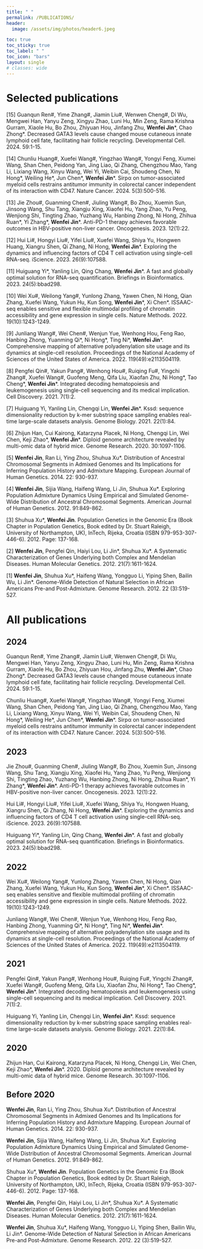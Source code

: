 ```yaml
---
title: " "
permalink: /PUBLICATIONS/
header:
  image: /assets/img/photos/header6.jpeg

toc: true
toc_sticky: true
toc_label: " "
toc_icon: "bars"
layout: single
# classes: wide
---
```


# Selected publications

[15]	Guanqun Ren#, Yime Zhang#, Jiamin Liu#, Wenwen Cheng#, Di Wu, Mengwei Han, Yanyu Zeng, Xingyu Zhao, Luni Hu, Min Zeng, Rama Krishna Gurram, Xiaole Hu, Bo Zhou, Zhiyuan Hou, Jinfang Zhu, **Wenfei Jin***, Chao Zhong\*. Decreased GATA3 levels cause changed mouse cutaneous innate lymphoid cell fate, facilitating hair follicle recycling. Developmental Cell. 2024. 59:1-15. <a href="https://pdf.sciencedirectassets.com/272236/1-s2.0-S1534580723X0015X/1-s2.0-S1534580724002685/main.pdf?X-Amz-Security-Token=IQoJb3JpZ2luX2VjENX%2F%2F%2F%2F%2F%2F%2F%2F%2F%2FwEaCXVzLWVhc3QtMSJIMEYCIQCjQ0gHb80kXcVdAuVCFtTDbMbLNXKz9aaa5WsmC2CXpAIhAP%2FzQWQLQaS0VS1chcECD8YvAvELGDzsZGdJYxbuLL2jKrsFCM7%2F%2F%2F%2F%2F%2F%2F%2F%2F%2FwEQBRoMMDU5MDAzNTQ2ODY1IgxRvBLEzDoIActjYPkqjwWI%2BZEWNqzgoatUXq%2BEexl4LCdkN6WhDZ6E0MDv6k2P4z5a6AY%2F3nvzArs7MBu%2FyteBYOhpAlT3qcoXJPopsbVqqfsVwhh6mfU4N9OyUwf1kMLw%2B6TNJvNP95xsFkq4X2wKbjUxq%2Bvtw%2BEXhcWdwfPm31IQcVFh%2BiOyaGHdNNKQz7sRidOBdn3PIvH94%2FnptegaAk%2FgIDusPoPPET50piURRhZ9kEL3CLx6ynqgQCXYWWptgnyuipPvAo9aZSEbAcMPGHrlwxfK%2Bkwt1YE1WkxOggwUND2N%2FjLHTbfXKFGQdD%2FD6TQqEKWDiBsSrSuFEIo3S2mTS%2BL4kfspfmeXsvhq9Oiqv4TYMgOmkfDK%2B2tWEzdpuQhqueF7n7UDCGet1uwmG%2FWABtTO1wdMfQm4b2ujEJz5ctPrZ9v%2FJ3HaNklQy8zA%2B8LMmkNr95vw80BnCkQDDG0xdGRhOBHkQkDD0PjBTzLbFmA%2FBk7CU5TBIgHeHcjpehlwpontXR6iJO2bg%2BHJKrhU0RI5GodonqPsm8f4GNpNUpgBOmykvosDLkGLvb7Qz3T4sNQr20%2BUxtE4ysF0RuAkbToecGf0Z5Zkuhp%2BTYmJjywOKXJCVJyEONGoi4ZjYjfZN35YGmimYFfMzepw2OKw5mLQSa12eOMIs0SLo2D5mAmBohqwNzVd9I6hliNZLBJAbQy6Uh9r%2BDjnwou7GZrjTUhV9u99qWLxIS%2BB5LZgny%2FWRbDyk2ZhbBYO7vnuRENJEvGftDa14fVyjODCZ1xsT08ES%2BSwVkxV%2B1XAfHCLrd%2FfzxFHM6fE899MGRzMlTXexdqJ%2BESwYEXiZY1jkfjoC8f9vEIKsDZNJ32IoSuG1%2BxCeo%2FBXFuQqaKUMLeJ9rUGOrABGe2sqEGtAEvX1CVr%2Bsxg8oOYimP7ITdT3QfdjN6WTWaPXJfPlVHmT0vAw%2FmcnAUYRpYbxpuKumWipumeLzoPzf5diwfu4h6umdvOrx%2BdZDM65e%2BCaWfhJuGWhbJhkHTuDSXQc6WmncqavHenZqmrFmlwqEUF49vt68D4ByJpXWAFR9GdP8InQWRDxTf0g0C5LQhyA%2F7O3DxIshiwYN1XeZNT%2FdszQCxseZO8EC9SX%2FA%3D&X-Amz-Algorithm=AWS4-HMAC-SHA256&X-Amz-Date=20240815T060828Z&X-Amz-SignedHeaders=host&X-Amz-Expires=300&X-Amz-Credential=ASIAQ3PHCVTY4WBJS73N%2F20240815%2Fus-east-1%2Fs3%2Faws4_request&X-Amz-Signature=185a18d8400ccd25a84821b00e8532efb2cdc9cb7e7ec14659bb10199ac4fedd&hash=52c88d0b705c42d3d7d959371c70828bf13762e375af45597eda7ed34347a8e6&host=68042c943591013ac2b2430a89b270f6af2c76d8dfd086a07176afe7c76c2c61&pii=S1534580724002685&tid=spdf-d511eb2a-d5d7-48c0-9fa5-6113e0c570cb&sid=3e7bcc943571d3478a38f2d61c9fe6b30207gxrqa&type=client&tsoh=d3d3LnNjaWVuY2VkaXJlY3QuY29t&ua=06095d07545755500e52&rr=8b3702a0dd120ee8&cc=cn" rel="nofollow noopener noreferrer"><i class="fa-solid fa-arrow-up-right-from-square" aria-hidden="true"></i></a>

[14]	Chunliu Huang#, Xuefei Wang#, Yingzhao Wang#, Yongyi Feng, Xiumei Wang, Shan Chen, Peidong Yan, Jing Liao, Qi Zhang, Chengzhou Mao, Yang Li, Lixiang Wang, Xinyu Wang, Wei Yi, Weibin Cai, Shoudeng Chen, Ni Hong\*, Weiling He\*, Jun Chen\*, **Wenfei Jin***. Sirpα on tumor-associated myeloid cells restrains antitumor immunity in colorectal cancer independent of its interaction with CD47. Nature Cancer. 2024. 5(3):500-516. <a href="https://www.nature.com/articles/s43018-023-00691-z" rel="nofollow noopener noreferrer"><i class="fa-solid fa-arrow-up-right-from-square" aria-hidden="true"></i></a>

[13]	Jie Zhou#, Guanming Chen#, Jiuling Wang#, Bo Zhou, Xuemin Sun, Jinsong Wang, Shu Tang, Xiangju Xing, Xiaofei Hu, Yang Zhao, Yu Peng, Wenjiong Shi, Tingting Zhao, Yuzhang Wu, Hanbing Zhong, Ni Hong, Zhihua Ruan\*, Yi Zhang\*, **Wenfei Jin***. Anti-PD-1 therapy achieves favorable outcomes in HBV-positive non-liver cancer. Oncogenesis. 2023. 12(1):22. <a href="https://www.nature.com/articles/s41389-023-00468-0" rel="nofollow noopener noreferrer"><i class="fa-solid fa-arrow-up-right-from-square" aria-hidden="true"></i></a>

[12]	Hui Li#, Hongyi Liu#, Yifei Liu#, Xuefei Wang, Shiya Yu, Hongwen Huang, Xiangru Shen, Qi Zhang, Ni Hong, **Wenfei Jin***. Exploring the dynamics and influencing factors of CD4 T cell activation using single-cell RNA-seq. iScience. 2023. 26(9):107588. <a href="https://pdf.sciencedirectassets.com/318494/1-s2.0-S2589004223X00091/1-s2.0-S2589004223016656/main.pdf?X-Amz-Security-Token=IQoJb3JpZ2luX2VjENb%2F%2F%2F%2F%2F%2F%2F%2F%2F%2FwEaCXVzLWVhc3QtMSJHMEUCIQDVkopK6Lanffd8exBbmndghd3BqiWC5f3VnxzzkHPK%2BwIgaGlakz3dseWihzAnRnhImLOizwnt4CyhisbLFrOD1NIquwUIz%2F%2F%2F%2F%2F%2F%2F%2F%2F%2F%2FARAFGgwwNTkwMDM1NDY4NjUiDCoiKRnLb5piMIO74SqPBahTmBPy%2FNgbVGeu6BLX42lFPoVC8tFVvff4VatHTzZuy8HeZ0Ti7lLVn4WOymNRR15XH4QTjpqSsY5D5RwkGTmojrotLGnpGpTyH2a3yQlM65VwpvIPECOaMFoEMLjmBjnh03voh5J1bNBSmc%2FaHq8yzx2qGmbl1rWjQV%2FZHHY1s7Ta71pB2rB0d8rfkrQ7V4erAXPDMfQBkP6UjSwBFZyG9KD3t8KH6XcG%2FYGAud4bEgouAPiRbVWlwfqPJJmOOfY47QeiDVoClD14GUDMaIvUuzptio%2FSI9DvXDRooRySVzSSSx%2BRxmS8gLfeQM3bnJOZTJxmVrYY2oiR5domKP6SCER4uGnkwgaL3qUNtbnTehTApk2SBKsX6zarS1qfUARSP7Cx4NQDbORL%2FsbV5UZWWVAudrexQnE%2BqaDMu4tUngtWycgfQXqVIt5BD21uZOeHunJ6UwdgbVg%2BrJiNQYY4zyvaaEidN2fR%2BF78SoDKOW6YCk24ZgWn6UE38d6btWIedDwNFd8ZAOjRjtgM4s579EUHR2ANcJ%2FcvcGL%2B7SbRtR3iY1Un2F3cNsSi%2BI70edYPbeYomga%2BUUJI16HaDa99gghsNSBfg%2F0xRJwwuhJ%2BLN6nZIcYU1bjVEV1tKag%2B8A7sEBU2n7L3QNVXkadb93ip2tkEgPqyrXeXFYLMH7L5HGzQZ%2BKr5V7zHqHEuD8c6YbQPR%2FMZMf4inaqiKEhMxJq%2BSqcmN3zyg4XCdc%2BcQlwX81pyFFz4EnJMLhdD%2BPLHwjN868GFKyYRc5bFpCQMFkcFOm369lhtKzwZk%2BM2kxxzTR7JyiYvzPmj5WYxm5I0ncwzdfHviO1hbMMUa2FZvsd5PmTyGugvfd9GcmoQwiqX2tQY6sQGpDPIfKExSl0WEbf9xOQede3%2FqVH27gNNLQsYD%2Fl7C0f4qzgmnN4VPp5Hlam0lfi%2BGjs0UfhU3L2DRIDPP3CIR9GTdWcDHQ%2BIzySS%2FMPz7ERavebCmtVoDxUXlf7%2BKN2aYv1rsc9BFffRKWwJv0HFxIu%2BUvBdhWfHPRbGkdEdZgNooHbW4I8uP71t06LuTpwJzyn7lm82mZJiKUvJOHfq4hOfwR5rhbPuhyddNXlk3moA%3D&X-Amz-Algorithm=AWS4-HMAC-SHA256&X-Amz-Date=20240815T062216Z&X-Amz-SignedHeaders=host&X-Amz-Expires=300&X-Amz-Credential=ASIAQ3PHCVTYYWG2P3VI%2F20240815%2Fus-east-1%2Fs3%2Faws4_request&X-Amz-Signature=bd824261cce0825e3cea6733ad19b57f0d8a3fc94438e85deae688d1e01e129f&hash=5594864def13228ed9b5f4fefe7a108230881626f878963a16fdbaa3c1d973a2&host=68042c943591013ac2b2430a89b270f6af2c76d8dfd086a07176afe7c76c2c61&pii=S2589004223016656&tid=spdf-fe969d5c-32d2-4269-8913-6c83dede23e7&sid=3e7bcc943571d3478a38f2d61c9fe6b30207gxrqa&type=client&tsoh=d3d3LnNjaWVuY2VkaXJlY3QuY29t&ua=06095d07545754540b54&rr=8b3716d68c6020f6&cc=cn" rel="nofollow noopener noreferrer"><i class="fa-solid fa-arrow-up-right-from-square" aria-hidden="true"></i></a>

[11]	Huiguang Yi\*, Yanling Lin, Qing Chang, **Wenfei Jin***. A fast and globally optimal solution for RNA-seq quantification. Briefings in Bioinformatics. 2023. 24(5):bbad298. <a href="https://academic.oup.com/bib/article/24/5/bbad298/7245794?login=true" rel="nofollow noopener noreferrer"><i class="fa-solid fa-arrow-up-right-from-square" aria-hidden="true"></i></a>

[10]	Wei Xu#, Weilong Yang#, Yunlong Zhang, Yawen Chen, Ni Hong, Qian Zhang, Xuefei Wang, Yukun Hu, Kun Song, **Wenfei Jin***, Xi Chen\*. ISSAAC-seq enables sensitive and flexible multimodal profiling of chromatin accessibility and gene expression in single cells. Nature Methods. 2022. 19(10):1243-1249. <a href="https://www.nature.com/articles/s41592-022-01601-4" rel="nofollow noopener noreferrer"><i class="fa-solid fa-arrow-up-right-from-square" aria-hidden="true"></i></a>

[9]	Junliang Wang#, Wei Chen#, Wenjun Yue, Wenhong Hou, Feng Rao, Hanbing Zhong, Yuanming Qi\*, Ni Hong\*, Ting Ni\*, **Wenfei Jin***. Comprehensive mapping of alternative polyadenylation site usage and its dynamics at single-cell resolution. Proceedings of the National Academy of Sciences of the United States of America. 2022. 119(49):e2113504119. <a href="https://www.pnas.org/doi/10.1073/pnas.2113504119" rel="nofollow noopener noreferrer"><i class="fa-solid fa-arrow-up-right-from-square" aria-hidden="true"></i></a>

[8]	Pengfei Qin#, Yakun Pang#, Wenhong Hou#, Ruiqing Fu#, Yingchi Zhang#, Xuefei Wang#, Guofeng Meng, Qifa Liu, Xiaofan Zhu, Ni Hong\*, Tao Cheng\*, **Wenfei Jin***. Integrated decoding hematopoiesis and leukemogenesis using single-cell sequencing and its medical implication. Cell Discovery. 2021. 7(1):2. <a href="https://www.nature.com/articles/s41421-020-00223-4" rel="nofollow noopener noreferrer"><i class="fa-solid fa-arrow-up-right-from-square" aria-hidden="true"></i></a>

[7]	Huiguang Yi, Yanling Lin, Chengqi Lin, **Wenfei Jin***. Kssd: sequence dimensionality reduction by k-mer substring space sampling enables real-time large-scale datasets analysis. Genome Biology. 2021. 22(1):84. <a href="https://genomebiology.biomedcentral.com/articles/10.1186/s13059-021-02303-4" rel="nofollow noopener noreferrer"><i class="fa-solid fa-arrow-up-right-from-square" aria-hidden="true"></i></a>

[6]	Zhijun Han, Cui Kairong, Katarzyna Placek, Ni Hong, Chengqi Lin, Wei Chen, Keji Zhao\*, **Wenfei Jin***. Diploid genome architecture revealed by multi-omic data of hybrid mice. Genome Research. 2020. 30:1097-1106. <a href="https://genome.cshlp.org/content/30/8/1097.long" rel="nofollow noopener noreferrer"><i class="fa-solid fa-arrow-up-right-from-square" aria-hidden="true"></i></a>

[5]	**Wenfei Jin**, Ran Li, Ying Zhou, Shuhua Xu\*. Distribution of Ancestral Chromosomal Segments in Admixed Genomes and Its Implications for Inferring Population History and Admixture Mapping. European Journal of Human Genetics. 2014. 22: 930-937. <a href="https://www.nature.com/articles/ejhg2013265" rel="nofollow noopener noreferrer"><i class="fa-solid fa-arrow-up-right-from-square" aria-hidden="true"></i></a>

[4]	**Wenfei Jin**, Sijia Wang, Haifeng Wang, Li Jin, Shuhua Xu\*. Exploring Population Admixture Dynamics Using Empirical and Simulated Genome-Wide Distribution of Ancestral Chromosomal Segments. American Journal of Human Genetics. 2012. 91:849-862. <a href="https://pdf.sciencedirectassets.com/276895/1-s2.0-S0002929712X00120/1-s2.0-S0002929712005113/main.pdf?X-Amz-Security-Token=IQoJb3JpZ2luX2VjEO%2F%2F%2F%2F%2F%2F%2F%2F%2F%2F%2FwEaCXVzLWVhc3QtMSJHMEUCIQC4bA6UJ%2BP4rumzyKGLQMv9UwOHXZuSML2VelnodFyK3AIgRdWQ6OIoK%2F%2BQpVQNXsyG1sK%2B9uAF0U4L%2BibIfOa8KzcqvAUI6P%2F%2F%2F%2F%2F%2F%2F%2F%2F%2FARAFGgwwNTkwMDM1NDY4NjUiDNIIEGLMfx45fkJLiiqQBeZgcqWilCAvb6o0%2FyoFLqz%2Bs8v%2BtelmFd%2Bjpoui4PaNS8%2FPEvGjlymMcQc1V47MLhrGlrsxMu%2B2hOISLWlktEUkGSGc5tvDsH7BW65SSeKY7ZNodhlQmA%2BMLXx0SGKp5C%2F3lnbzjWlC%2Bf18mM45juJ8MBMmm%2BnMKbPL%2Fvl1BOxBJ2aUakmmC2dEl9o7ZhhZln%2BLQEdn%2FsTOhQrs75cg%2FSGe5pVt6PeB5Ut9cFfKW1jFe09aSbg8X2Z0AGpEdDUlYA7ExYVHJPvFMxjuztiGo6cXdZ9YaCQBh2I3%2B8z1cprjH%2B5hvFDVvQlaoUdsbOulJNT%2BbasuXQCaps61nDhciDFbdhvuscg4m%2FLJRnHvDq9Eym9gxDXe3s4PMTDi5jZBve1xP2yW%2FsApgS1aK3y%2F51IUev8pRi4OAyMsOSt18OX2fMmctshWO5IzsldEyet1mn9UQVp7nEWnwiZnhJhOLPYSaw1cIud%2Fg6tM%2BLw6ydrRMu%2Bu8UvLdhwT52OvYPiO%2B6YxpbeJwf6%2FcCKkUmf2CAYH51P%2BAbWSkCXdLagtelFJL7LdBIx5krhns3bxe3kWQbDVTCyDY0W2aOEcKpe3SU5RWx%2BerIYVeSyckvBkO9WH2zXhKJjgzjUjtQqR64p96l2EffomXdQ4CcC0Qfcaga%2BRwffX0vyl1ij%2F0VZU7%2FQ7Az2GB36OqeeMpcQVznI99SKl5ik4J%2FHNUpcAoHhNLLV8WV5vnQe2X8mMq7U3Kt%2FBnumM0gqYS3QAR7Q5KAiypR1jQsrOnJfK4dGnSf10DUOBYsu92bhsw2WQep71Vcaq0M4wgpH585A2VzIDlwFqMlnuO3OVBdrqbPACIAE6WoAtjayx4bdRJxGP0rG5UN%2BPMN%2Fo%2B7UGOrEBlZaZKp3%2BULD92Bb036mcxu%2FIrI5JYwVeYyE3v3HE6pBGFI2DQ34%2BChsOc4RFbZyhR2U0g1vQS1Py66PDTEtfg8nHpDuFbIXnNHalt7DQbbXrEAyMYQffmih9%2F8Dk6U4qllenIjXjJx%2B4cri0x%2F1KS%2F2srbngSzGShYxKx46rtOrN6VVZbwRQZYXppHkZNbYEM%2F3UJLjORwB%2FzJP35vn8ds%2BTWsH8XOJv7KuPNGkGdZqe&X-Amz-Algorithm=AWS4-HMAC-SHA256&X-Amz-Date=20240816T064832Z&X-Amz-SignedHeaders=host&X-Amz-Expires=300&X-Amz-Credential=ASIAQ3PHCVTY5RZPGDQI%2F20240816%2Fus-east-1%2Fs3%2Faws4_request&X-Amz-Signature=b6c82febab5712ed78d27417c862a1609abfb51b9ba8f3bf34db4e5a5ea970f7&hash=c473945d79a8b77171fe19470b0178bf98106b7acc4874db3805f48a80897d0f&host=68042c943591013ac2b2430a89b270f6af2c76d8dfd086a07176afe7c76c2c61&pii=S0002929712005113&tid=spdf-fd976942-439b-4f2a-9f8c-94774c3cc0f1&sid=22ff46b27c27e848700a02640fa40bc7f078gxrqa&type=client&tsoh=d3d3LnNjaWVuY2VkaXJlY3QuY29t&ua=06095d07540652030d53&rr=8b3f7ab1fa0f848e&cc=cn" rel="nofollow noopener noreferrer"><i class="fa-solid fa-arrow-up-right-from-square" aria-hidden="true"></i></a>

[3]	Shuhua Xu\*, **Wenfei Jin**. Population Genetics in the Genomic Era (Book Chapter in Population Genetics, Book edited by Dr. Stuart Raleigh, University of Northampton, UK), InTech, Rijeka, Croatia (ISBN 979-953-307-446-6). 2012. Page: 137-168. <a href="https://github.com/Sinh-Jinlab/Sinh-Jinlab.github.io/blob/main/assets/pdf/InTech书籍章节031113.pdf" rel="nofollow noopener noreferrer"><i class="fa-solid fa-arrow-up-right-from-square" aria-hidden="true"></i></a>

[2]	**Wenfei Jin**, Pengfei Qin, Haiyi Lou, Li Jin\*, Shuhua Xu\*. A Systematic Characterization of Genes Underlying both Complex and Mendelian Diseases. Human Molecular Genetics. 2012. 21(7):1611-1624. <a href="https://academic.oup.com/hmg/article/21/7/1611/2900796?login=true" rel="nofollow noopener noreferrer"><i class="fa-solid fa-arrow-up-right-from-square" aria-hidden="true"></i></a>

[1]	**Wenfei Jin**, Shuhua Xu\*, Haifeng Wang, Yongguo Li, Yiping Shen, Bailin Wu, Li Jin\*. Genome-Wide Detection of Natural Selection in African Americans Pre-and Post-Admixture. Genome Research. 2012. 22 (3):519-527. <a href="https://genome.cshlp.org/content/22/3/519.long" rel="nofollow noopener noreferrer"><i class="fa-solid fa-arrow-up-right-from-square" aria-hidden="true"></i></a>


# All publications

## 2024

Guanqun Ren#, Yime Zhang#, Jiamin Liu#, Wenwen Cheng#, Di Wu, Mengwei Han, Yanyu Zeng, Xingyu Zhao, Luni Hu, Min Zeng, Rama Krishna Gurram, Xiaole Hu, Bo Zhou, Zhiyuan Hou, Jinfang Zhu, **Wenfei Jin***, Chao Zhong\*. Decreased GATA3 levels cause changed mouse cutaneous innate lymphoid cell fate, facilitating hair follicle recycling. Developmental Cell. 2024. 59:1-15. <a href="https://pdf.sciencedirectassets.com/272236/1-s2.0-S1534580723X0015X/1-s2.0-S1534580724002685/main.pdf?X-Amz-Security-Token=IQoJb3JpZ2luX2VjENX%2F%2F%2F%2F%2F%2F%2F%2F%2F%2FwEaCXVzLWVhc3QtMSJIMEYCIQCjQ0gHb80kXcVdAuVCFtTDbMbLNXKz9aaa5WsmC2CXpAIhAP%2FzQWQLQaS0VS1chcECD8YvAvELGDzsZGdJYxbuLL2jKrsFCM7%2F%2F%2F%2F%2F%2F%2F%2F%2F%2FwEQBRoMMDU5MDAzNTQ2ODY1IgxRvBLEzDoIActjYPkqjwWI%2BZEWNqzgoatUXq%2BEexl4LCdkN6WhDZ6E0MDv6k2P4z5a6AY%2F3nvzArs7MBu%2FyteBYOhpAlT3qcoXJPopsbVqqfsVwhh6mfU4N9OyUwf1kMLw%2B6TNJvNP95xsFkq4X2wKbjUxq%2Bvtw%2BEXhcWdwfPm31IQcVFh%2BiOyaGHdNNKQz7sRidOBdn3PIvH94%2FnptegaAk%2FgIDusPoPPET50piURRhZ9kEL3CLx6ynqgQCXYWWptgnyuipPvAo9aZSEbAcMPGHrlwxfK%2Bkwt1YE1WkxOggwUND2N%2FjLHTbfXKFGQdD%2FD6TQqEKWDiBsSrSuFEIo3S2mTS%2BL4kfspfmeXsvhq9Oiqv4TYMgOmkfDK%2B2tWEzdpuQhqueF7n7UDCGet1uwmG%2FWABtTO1wdMfQm4b2ujEJz5ctPrZ9v%2FJ3HaNklQy8zA%2B8LMmkNr95vw80BnCkQDDG0xdGRhOBHkQkDD0PjBTzLbFmA%2FBk7CU5TBIgHeHcjpehlwpontXR6iJO2bg%2BHJKrhU0RI5GodonqPsm8f4GNpNUpgBOmykvosDLkGLvb7Qz3T4sNQr20%2BUxtE4ysF0RuAkbToecGf0Z5Zkuhp%2BTYmJjywOKXJCVJyEONGoi4ZjYjfZN35YGmimYFfMzepw2OKw5mLQSa12eOMIs0SLo2D5mAmBohqwNzVd9I6hliNZLBJAbQy6Uh9r%2BDjnwou7GZrjTUhV9u99qWLxIS%2BB5LZgny%2FWRbDyk2ZhbBYO7vnuRENJEvGftDa14fVyjODCZ1xsT08ES%2BSwVkxV%2B1XAfHCLrd%2FfzxFHM6fE899MGRzMlTXexdqJ%2BESwYEXiZY1jkfjoC8f9vEIKsDZNJ32IoSuG1%2BxCeo%2FBXFuQqaKUMLeJ9rUGOrABGe2sqEGtAEvX1CVr%2Bsxg8oOYimP7ITdT3QfdjN6WTWaPXJfPlVHmT0vAw%2FmcnAUYRpYbxpuKumWipumeLzoPzf5diwfu4h6umdvOrx%2BdZDM65e%2BCaWfhJuGWhbJhkHTuDSXQc6WmncqavHenZqmrFmlwqEUF49vt68D4ByJpXWAFR9GdP8InQWRDxTf0g0C5LQhyA%2F7O3DxIshiwYN1XeZNT%2FdszQCxseZO8EC9SX%2FA%3D&X-Amz-Algorithm=AWS4-HMAC-SHA256&X-Amz-Date=20240815T060828Z&X-Amz-SignedHeaders=host&X-Amz-Expires=300&X-Amz-Credential=ASIAQ3PHCVTY4WBJS73N%2F20240815%2Fus-east-1%2Fs3%2Faws4_request&X-Amz-Signature=185a18d8400ccd25a84821b00e8532efb2cdc9cb7e7ec14659bb10199ac4fedd&hash=52c88d0b705c42d3d7d959371c70828bf13762e375af45597eda7ed34347a8e6&host=68042c943591013ac2b2430a89b270f6af2c76d8dfd086a07176afe7c76c2c61&pii=S1534580724002685&tid=spdf-d511eb2a-d5d7-48c0-9fa5-6113e0c570cb&sid=3e7bcc943571d3478a38f2d61c9fe6b30207gxrqa&type=client&tsoh=d3d3LnNjaWVuY2VkaXJlY3QuY29t&ua=06095d07545755500e52&rr=8b3702a0dd120ee8&cc=cn" rel="nofollow noopener noreferrer"><i class="fa-solid fa-arrow-up-right-from-square" aria-hidden="true"></i></a>

Chunliu Huang#, Xuefei Wang#, Yingzhao Wang#, Yongyi Feng, Xiumei Wang, Shan Chen, Peidong Yan, Jing Liao, Qi Zhang, Chengzhou Mao, Yang Li, Lixiang Wang, Xinyu Wang, Wei Yi, Weibin Cai, Shoudeng Chen, Ni Hong\*, Weiling He\*, Jun Chen\*, **Wenfei Jin***. Sirpα on tumor-associated myeloid cells restrains antitumor immunity in colorectal cancer independent of its interaction with CD47. Nature Cancer. 2024. 5(3):500-516. <a href="https://www.nature.com/articles/s43018-023-00691-z" rel="nofollow noopener noreferrer"><i class="fa-solid fa-arrow-up-right-from-square" aria-hidden="true"></i></a>

## 2023

Jie Zhou#, Guanming Chen#, Jiuling Wang#, Bo Zhou, Xuemin Sun, Jinsong Wang, Shu Tang, Xiangju Xing, Xiaofei Hu, Yang Zhao, Yu Peng, Wenjiong Shi, Tingting Zhao, Yuzhang Wu, Hanbing Zhong, Ni Hong, Zhihua Ruan\*, Yi Zhang\*, **Wenfei Jin***. Anti-PD-1 therapy achieves favorable outcomes in HBV-positive non-liver cancer. Oncogenesis. 2023. 12(1):22. <a href="https://www.nature.com/articles/s41389-023-00468-0" rel="nofollow noopener noreferrer"><i class="fa-solid fa-arrow-up-right-from-square" aria-hidden="true"></i></a>

Hui Li#, Hongyi Liu#, Yifei Liu#, Xuefei Wang, Shiya Yu, Hongwen Huang, Xiangru Shen, Qi Zhang, Ni Hong, **Wenfei Jin***. Exploring the dynamics and influencing factors of CD4 T cell activation using single-cell RNA-seq. iScience. 2023. 26(9):107588. <a href="https://pdf.sciencedirectassets.com/318494/1-s2.0-S2589004223X00091/1-s2.0-S2589004223016656/main.pdf?X-Amz-Security-Token=IQoJb3JpZ2luX2VjENb%2F%2F%2F%2F%2F%2F%2F%2F%2F%2FwEaCXVzLWVhc3QtMSJHMEUCIQDVkopK6Lanffd8exBbmndghd3BqiWC5f3VnxzzkHPK%2BwIgaGlakz3dseWihzAnRnhImLOizwnt4CyhisbLFrOD1NIquwUIz%2F%2F%2F%2F%2F%2F%2F%2F%2F%2F%2FARAFGgwwNTkwMDM1NDY4NjUiDCoiKRnLb5piMIO74SqPBahTmBPy%2FNgbVGeu6BLX42lFPoVC8tFVvff4VatHTzZuy8HeZ0Ti7lLVn4WOymNRR15XH4QTjpqSsY5D5RwkGTmojrotLGnpGpTyH2a3yQlM65VwpvIPECOaMFoEMLjmBjnh03voh5J1bNBSmc%2FaHq8yzx2qGmbl1rWjQV%2FZHHY1s7Ta71pB2rB0d8rfkrQ7V4erAXPDMfQBkP6UjSwBFZyG9KD3t8KH6XcG%2FYGAud4bEgouAPiRbVWlwfqPJJmOOfY47QeiDVoClD14GUDMaIvUuzptio%2FSI9DvXDRooRySVzSSSx%2BRxmS8gLfeQM3bnJOZTJxmVrYY2oiR5domKP6SCER4uGnkwgaL3qUNtbnTehTApk2SBKsX6zarS1qfUARSP7Cx4NQDbORL%2FsbV5UZWWVAudrexQnE%2BqaDMu4tUngtWycgfQXqVIt5BD21uZOeHunJ6UwdgbVg%2BrJiNQYY4zyvaaEidN2fR%2BF78SoDKOW6YCk24ZgWn6UE38d6btWIedDwNFd8ZAOjRjtgM4s579EUHR2ANcJ%2FcvcGL%2B7SbRtR3iY1Un2F3cNsSi%2BI70edYPbeYomga%2BUUJI16HaDa99gghsNSBfg%2F0xRJwwuhJ%2BLN6nZIcYU1bjVEV1tKag%2B8A7sEBU2n7L3QNVXkadb93ip2tkEgPqyrXeXFYLMH7L5HGzQZ%2BKr5V7zHqHEuD8c6YbQPR%2FMZMf4inaqiKEhMxJq%2BSqcmN3zyg4XCdc%2BcQlwX81pyFFz4EnJMLhdD%2BPLHwjN868GFKyYRc5bFpCQMFkcFOm369lhtKzwZk%2BM2kxxzTR7JyiYvzPmj5WYxm5I0ncwzdfHviO1hbMMUa2FZvsd5PmTyGugvfd9GcmoQwiqX2tQY6sQGpDPIfKExSl0WEbf9xOQede3%2FqVH27gNNLQsYD%2Fl7C0f4qzgmnN4VPp5Hlam0lfi%2BGjs0UfhU3L2DRIDPP3CIR9GTdWcDHQ%2BIzySS%2FMPz7ERavebCmtVoDxUXlf7%2BKN2aYv1rsc9BFffRKWwJv0HFxIu%2BUvBdhWfHPRbGkdEdZgNooHbW4I8uP71t06LuTpwJzyn7lm82mZJiKUvJOHfq4hOfwR5rhbPuhyddNXlk3moA%3D&X-Amz-Algorithm=AWS4-HMAC-SHA256&X-Amz-Date=20240815T062216Z&X-Amz-SignedHeaders=host&X-Amz-Expires=300&X-Amz-Credential=ASIAQ3PHCVTYYWG2P3VI%2F20240815%2Fus-east-1%2Fs3%2Faws4_request&X-Amz-Signature=bd824261cce0825e3cea6733ad19b57f0d8a3fc94438e85deae688d1e01e129f&hash=5594864def13228ed9b5f4fefe7a108230881626f878963a16fdbaa3c1d973a2&host=68042c943591013ac2b2430a89b270f6af2c76d8dfd086a07176afe7c76c2c61&pii=S2589004223016656&tid=spdf-fe969d5c-32d2-4269-8913-6c83dede23e7&sid=3e7bcc943571d3478a38f2d61c9fe6b30207gxrqa&type=client&tsoh=d3d3LnNjaWVuY2VkaXJlY3QuY29t&ua=06095d07545754540b54&rr=8b3716d68c6020f6&cc=cn" rel="nofollow noopener noreferrer"><i class="fa-solid fa-arrow-up-right-from-square" aria-hidden="true"></i></a>

Huiguang Yi\*, Yanling Lin, Qing Chang, **Wenfei Jin***. A fast and globally optimal solution for RNA-seq quantification. Briefings in Bioinformatics. 2023. 24(5):bbad298. <a href="https://academic.oup.com/bib/article/24/5/bbad298/7245794?login=true" rel="nofollow noopener noreferrer"><i class="fa-solid fa-arrow-up-right-from-square" aria-hidden="true"></i></a>


## 2022

Wei Xu#, Weilong Yang#, Yunlong Zhang, Yawen Chen, Ni Hong, Qian Zhang, Xuefei Wang, Yukun Hu, Kun Song, **Wenfei Jin***, Xi Chen\*. ISSAAC-seq enables sensitive and flexible multimodal profiling of chromatin accessibility and gene expression in single cells. Nature Methods. 2022. 19(10):1243-1249. <a href="https://www.nature.com/articles/s41592-022-01601-4" rel="nofollow noopener noreferrer"><i class="fa-solid fa-arrow-up-right-from-square" aria-hidden="true"></i></a>

Junliang Wang#, Wei Chen#, Wenjun Yue, Wenhong Hou, Feng Rao, Hanbing Zhong, Yuanming Qi\*, Ni Hong\*, Ting Ni\*, **Wenfei Jin***. Comprehensive mapping of alternative polyadenylation site usage and its dynamics at single-cell resolution. Proceedings of the National Academy of Sciences of the United States of America. 2022. 119(49):e2113504119. <a href="https://www.pnas.org/doi/10.1073/pnas.2113504119" rel="nofollow noopener noreferrer"><i class="fa-solid fa-arrow-up-right-from-square" aria-hidden="true"></i></a>

## 2021

Pengfei Qin#, Yakun Pang#, Wenhong Hou#, Ruiqing Fu#, Yingchi Zhang#, Xuefei Wang#, Guofeng Meng, Qifa Liu, Xiaofan Zhu, Ni Hong\*, Tao Cheng\*, **Wenfei Jin***. Integrated decoding hematopoiesis and leukemogenesis using single-cell sequencing and its medical implication. Cell Discovery. 2021. 7(1):2. <a href="https://www.nature.com/articles/s41421-020-00223-4" rel="nofollow noopener noreferrer"><i class="fa-solid fa-arrow-up-right-from-square" aria-hidden="true"></i></a>

Huiguang Yi, Yanling Lin, Chengqi Lin, **Wenfei Jin***. Kssd: sequence dimensionality reduction by k-mer substring space sampling enables real-time large-scale datasets analysis. Genome Biology. 2021. 22(1):84. <a href="https://genomebiology.biomedcentral.com/articles/10.1186/s13059-021-02303-4" rel="nofollow noopener noreferrer"><i class="fa-solid fa-arrow-up-right-from-square" aria-hidden="true"></i></a>

## 2020

Zhijun Han, Cui Kairong, Katarzyna Placek, Ni Hong, Chengqi Lin, Wei Chen, Keji Zhao\*, **Wenfei Jin***. 2020. Diploid genome architecture revealed by multi-omic data of hybrid mice. Genome Research. 30:1097-1106. <a href="https://genome.cshlp.org/content/30/8/1097.long" rel="nofollow noopener noreferrer"><i class="fa-solid fa-arrow-up-right-from-square" aria-hidden="true"></i></a>


## Before 2020

**Wenfei Jin**, Ran Li, Ying Zhou, Shuhua Xu\*. Distribution of Ancestral Chromosomal Segments in Admixed Genomes and Its Implications for Inferring Population History and Admixture Mapping. European Journal of Human Genetics. 2014. 22: 930-937. <a href="https://www.nature.com/articles/ejhg2013265" rel="nofollow noopener noreferrer"><i class="fa-solid fa-arrow-up-right-from-square" aria-hidden="true"></i></a>

**Wenfei Jin**, Sijia Wang, Haifeng Wang, Li Jin, Shuhua Xu\*. Exploring Population Admixture Dynamics Using Empirical and Simulated Genome-Wide Distribution of Ancestral Chromosomal Segments. American Journal of Human Genetics. 2012. 91:849-862. <a href="https://pdf.sciencedirectassets.com/276895/1-s2.0-S0002929712X00120/1-s2.0-S0002929712005113/main.pdf?X-Amz-Security-Token=IQoJb3JpZ2luX2VjEO%2F%2F%2F%2F%2F%2F%2F%2F%2F%2F%2FwEaCXVzLWVhc3QtMSJHMEUCIQC4bA6UJ%2BP4rumzyKGLQMv9UwOHXZuSML2VelnodFyK3AIgRdWQ6OIoK%2F%2BQpVQNXsyG1sK%2B9uAF0U4L%2BibIfOa8KzcqvAUI6P%2F%2F%2F%2F%2F%2F%2F%2F%2F%2FARAFGgwwNTkwMDM1NDY4NjUiDNIIEGLMfx45fkJLiiqQBeZgcqWilCAvb6o0%2FyoFLqz%2Bs8v%2BtelmFd%2Bjpoui4PaNS8%2FPEvGjlymMcQc1V47MLhrGlrsxMu%2B2hOISLWlktEUkGSGc5tvDsH7BW65SSeKY7ZNodhlQmA%2BMLXx0SGKp5C%2F3lnbzjWlC%2Bf18mM45juJ8MBMmm%2BnMKbPL%2Fvl1BOxBJ2aUakmmC2dEl9o7ZhhZln%2BLQEdn%2FsTOhQrs75cg%2FSGe5pVt6PeB5Ut9cFfKW1jFe09aSbg8X2Z0AGpEdDUlYA7ExYVHJPvFMxjuztiGo6cXdZ9YaCQBh2I3%2B8z1cprjH%2B5hvFDVvQlaoUdsbOulJNT%2BbasuXQCaps61nDhciDFbdhvuscg4m%2FLJRnHvDq9Eym9gxDXe3s4PMTDi5jZBve1xP2yW%2FsApgS1aK3y%2F51IUev8pRi4OAyMsOSt18OX2fMmctshWO5IzsldEyet1mn9UQVp7nEWnwiZnhJhOLPYSaw1cIud%2Fg6tM%2BLw6ydrRMu%2Bu8UvLdhwT52OvYPiO%2B6YxpbeJwf6%2FcCKkUmf2CAYH51P%2BAbWSkCXdLagtelFJL7LdBIx5krhns3bxe3kWQbDVTCyDY0W2aOEcKpe3SU5RWx%2BerIYVeSyckvBkO9WH2zXhKJjgzjUjtQqR64p96l2EffomXdQ4CcC0Qfcaga%2BRwffX0vyl1ij%2F0VZU7%2FQ7Az2GB36OqeeMpcQVznI99SKl5ik4J%2FHNUpcAoHhNLLV8WV5vnQe2X8mMq7U3Kt%2FBnumM0gqYS3QAR7Q5KAiypR1jQsrOnJfK4dGnSf10DUOBYsu92bhsw2WQep71Vcaq0M4wgpH585A2VzIDlwFqMlnuO3OVBdrqbPACIAE6WoAtjayx4bdRJxGP0rG5UN%2BPMN%2Fo%2B7UGOrEBlZaZKp3%2BULD92Bb036mcxu%2FIrI5JYwVeYyE3v3HE6pBGFI2DQ34%2BChsOc4RFbZyhR2U0g1vQS1Py66PDTEtfg8nHpDuFbIXnNHalt7DQbbXrEAyMYQffmih9%2F8Dk6U4qllenIjXjJx%2B4cri0x%2F1KS%2F2srbngSzGShYxKx46rtOrN6VVZbwRQZYXppHkZNbYEM%2F3UJLjORwB%2FzJP35vn8ds%2BTWsH8XOJv7KuPNGkGdZqe&X-Amz-Algorithm=AWS4-HMAC-SHA256&X-Amz-Date=20240816T064832Z&X-Amz-SignedHeaders=host&X-Amz-Expires=300&X-Amz-Credential=ASIAQ3PHCVTY5RZPGDQI%2F20240816%2Fus-east-1%2Fs3%2Faws4_request&X-Amz-Signature=b6c82febab5712ed78d27417c862a1609abfb51b9ba8f3bf34db4e5a5ea970f7&hash=c473945d79a8b77171fe19470b0178bf98106b7acc4874db3805f48a80897d0f&host=68042c943591013ac2b2430a89b270f6af2c76d8dfd086a07176afe7c76c2c61&pii=S0002929712005113&tid=spdf-fd976942-439b-4f2a-9f8c-94774c3cc0f1&sid=22ff46b27c27e848700a02640fa40bc7f078gxrqa&type=client&tsoh=d3d3LnNjaWVuY2VkaXJlY3QuY29t&ua=06095d07540652030d53&rr=8b3f7ab1fa0f848e&cc=cn" rel="nofollow noopener noreferrer"><i class="fa-solid fa-arrow-up-right-from-square" aria-hidden="true"></i></a>

Shuhua Xu\*, **Wenfei Jin**. Population Genetics in the Genomic Era (Book Chapter in Population Genetics, Book edited by Dr. Stuart Raleigh, University of Northampton, UK), InTech, Rijeka, Croatia (ISBN 979-953-307-446-6). 2012. Page: 137-168. <a href="" rel="nofollow noopener noreferrer"><i class="fa-solid fa-arrow-up-right-from-square" aria-hidden="true"></i></a>

**Wenfei Jin**, Pengfei Qin, Haiyi Lou, Li Jin\*, Shuhua Xu\*. A Systematic Characterization of Genes Underlying both Complex and Mendelian Diseases. Human Molecular Genetics. 2012. 21(7):1611-1624. <a href="https://academic.oup.com/hmg/article/21/7/1611/2900796?login=true" rel="nofollow noopener noreferrer"><i class="fa-solid fa-arrow-up-right-from-square" aria-hidden="true"></i></a>

**Wenfei Jin**, Shuhua Xu\*, Haifeng Wang, Yongguo Li, Yiping Shen, Bailin Wu, Li Jin\*. Genome-Wide Detection of Natural Selection in African Americans Pre-and Post-Admixture. Genome Research. 2012. 22 (3):519-527. <a href="https://genome.cshlp.org/content/22/3/519.long" rel="nofollow noopener noreferrer"><i class="fa-solid fa-arrow-up-right-from-square" aria-hidden="true"></i></a>


